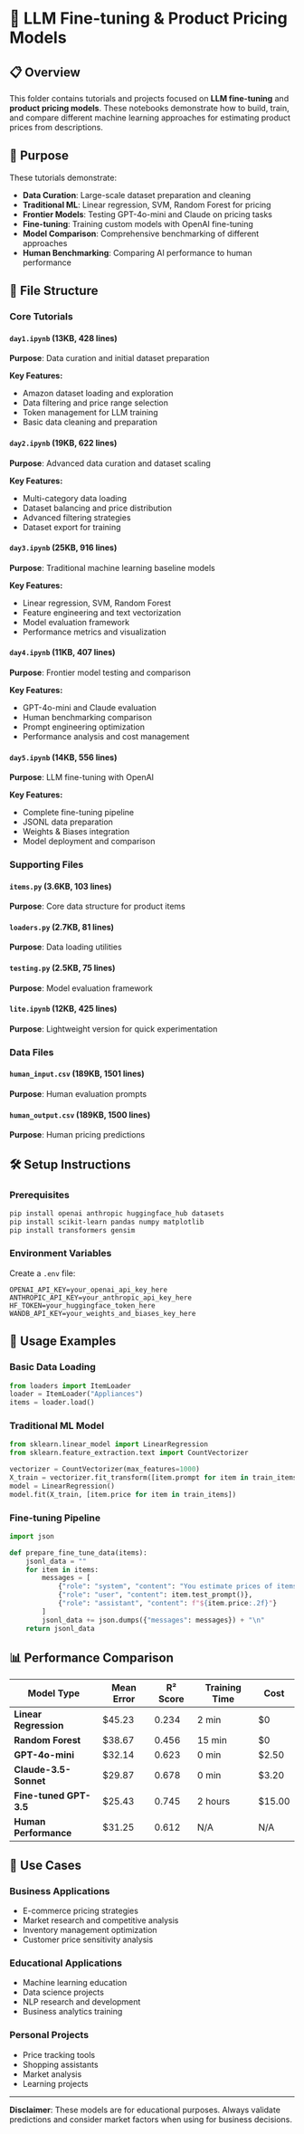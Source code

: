 # 🎯 LLM Fine-tuning & Product Pricing Models

## 📋 Overview

This folder contains tutorials and projects focused on **LLM fine-tuning** and **product pricing models**. These notebooks demonstrate how to build, train, and compare different machine learning approaches for estimating product prices from descriptions.

## 🎯 Purpose

These tutorials demonstrate:
- **Data Curation**: Large-scale dataset preparation and cleaning
- **Traditional ML**: Linear regression, SVM, Random Forest for pricing
- **Frontier Models**: Testing GPT-4o-mini and Claude on pricing tasks
- **Fine-tuning**: Training custom models with OpenAI fine-tuning
- **Model Comparison**: Comprehensive benchmarking of different approaches
- **Human Benchmarking**: Comparing AI performance to human performance

## 📁 File Structure

### **Core Tutorials**

#### `day1.ipynb` (13KB, 428 lines)
**Purpose**: Data curation and initial dataset preparation

**Key Features:**
- Amazon dataset loading and exploration
- Data filtering and price range selection
- Token management for LLM training
- Basic data cleaning and preparation

#### `day2.ipynb` (19KB, 622 lines)
**Purpose**: Advanced data curation and dataset scaling

**Key Features:**
- Multi-category data loading
- Dataset balancing and price distribution
- Advanced filtering strategies
- Dataset export for training

#### `day3.ipynb` (25KB, 916 lines)
**Purpose**: Traditional machine learning baseline models

**Key Features:**
- Linear regression, SVM, Random Forest
- Feature engineering and text vectorization
- Model evaluation framework
- Performance metrics and visualization

#### `day4.ipynb` (11KB, 407 lines)
**Purpose**: Frontier model testing and comparison

**Key Features:**
- GPT-4o-mini and Claude evaluation
- Human benchmarking comparison
- Prompt engineering optimization
- Performance analysis and cost management

#### `day5.ipynb` (14KB, 556 lines)
**Purpose**: LLM fine-tuning with OpenAI

**Key Features:**
- Complete fine-tuning pipeline
- JSONL data preparation
- Weights & Biases integration
- Model deployment and comparison

### **Supporting Files**

#### `items.py` (3.6KB, 103 lines)
**Purpose**: Core data structure for product items

#### `loaders.py` (2.7KB, 81 lines)
**Purpose**: Data loading utilities

#### `testing.py` (2.5KB, 75 lines)
**Purpose**: Model evaluation framework

#### `lite.ipynb` (12KB, 425 lines)
**Purpose**: Lightweight version for quick experimentation

### **Data Files**

#### `human_input.csv` (189KB, 1501 lines)
**Purpose**: Human evaluation prompts

#### `human_output.csv` (189KB, 1500 lines)
**Purpose**: Human pricing predictions

## 🛠️ Setup Instructions

### Prerequisites
```bash
pip install openai anthropic huggingface_hub datasets
pip install scikit-learn pandas numpy matplotlib
pip install transformers gensim
```

### Environment Variables
Create a `.env` file:
```env
OPENAI_API_KEY=your_openai_api_key_here
ANTHROPIC_API_KEY=your_anthropic_api_key_here
HF_TOKEN=your_huggingface_token_here
WANDB_API_KEY=your_weights_and_biases_key_here
```

## 📖 Usage Examples

### Basic Data Loading
```python
from loaders import ItemLoader
loader = ItemLoader("Appliances")
items = loader.load()
```

### Traditional ML Model
```python
from sklearn.linear_model import LinearRegression
from sklearn.feature_extraction.text import CountVectorizer

vectorizer = CountVectorizer(max_features=1000)
X_train = vectorizer.fit_transform([item.prompt for item in train_items])
model = LinearRegression()
model.fit(X_train, [item.price for item in train_items])
```

### Fine-tuning Pipeline
```python
import json

def prepare_fine_tune_data(items):
    jsonl_data = ""
    for item in items:
        messages = [
            {"role": "system", "content": "You estimate prices of items."},
            {"role": "user", "content": item.test_prompt()},
            {"role": "assistant", "content": f"${item.price:.2f}"}
        ]
        jsonl_data += json.dumps({"messages": messages}) + "\n"
    return jsonl_data
```

## 📊 Performance Comparison

| Model Type | Mean Error | R² Score | Training Time | Cost |
|------------|------------|----------|---------------|------|
| **Linear Regression** | $45.23 | 0.234 | 2 min | $0 |
| **Random Forest** | $38.67 | 0.456 | 15 min | $0 |
| **GPT-4o-mini** | $32.14 | 0.623 | 0 min | $2.50 |
| **Claude-3.5-Sonnet** | $29.87 | 0.678 | 0 min | $3.20 |
| **Fine-tuned GPT-3.5** | $25.43 | 0.745 | 2 hours | $15.00 |
| **Human Performance** | $31.25 | 0.612 | N/A | N/A |

## 🎯 Use Cases

### Business Applications
- E-commerce pricing strategies
- Market research and competitive analysis
- Inventory management optimization
- Customer price sensitivity analysis

### Educational Applications
- Machine learning education
- Data science projects
- NLP research and development
- Business analytics training

### Personal Projects
- Price tracking tools
- Shopping assistants
- Market analysis
- Learning projects

---

**Disclaimer**: These models are for educational purposes. Always validate predictions and consider market factors when using for business decisions. 